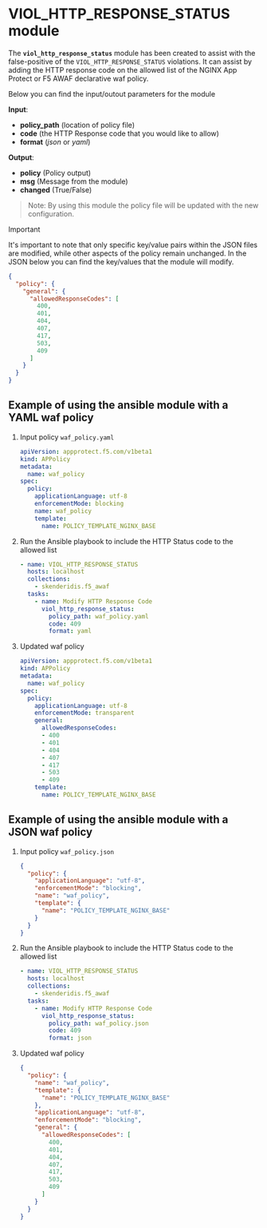 # VIOL_HTTP_RESPONSE_STATUS module

The **`viol_http_response_status`** module has been created to assist with the false-positive of the `VIOL_HTTP_RESPONSE_STATUS` violations. It can assist by adding the HTTP response code on the allowed list of the NGINX App Protect or F5 AWAF declarative waf policy.

Below you can find the input/outout parameters for the module

**Input**:
- **policy_path** (location of policy file)
- **code** (the HTTP Response code that you would like to allow)
- **format** (*json* or *yaml*)

**Output**:
- **policy** (Policy output)
- **msg** (Message from the module)
- **changed** (True/False)

> Note: By using this module the policy file will be updated with the new configuration.

> [!IMPORTANT] 
It's important to note that only specific key/value pairs within the JSON files are modified, while other aspects of the policy remain unchanged.
In the JSON below you can find the key/values that the module will modify.

```json
{
  "policy": {
    "general": {
      "allowedResponseCodes": [
        400,
        401,
        404,
        407,
        417,
        503,
        409
      ]
    }
  }
}
```

## Example of using the ansible module with a YAML waf policy
1. Input policy `waf_policy.yaml` 
    ```yaml
    apiVersion: appprotect.f5.com/v1beta1
    kind: APPolicy
    metadata:
      name: waf_policy
    spec:
      policy:
        applicationLanguage: utf-8
        enforcementMode: blocking
        name: waf_policy
        template:
          name: POLICY_TEMPLATE_NGINX_BASE
    ```

2. Run the Ansible playbook to include the HTTP Status code to the allowed list
    ```yaml
    - name: VIOL_HTTP_RESPONSE_STATUS
      hosts: localhost
      collections:
        - skenderidis.f5_awaf   
      tasks:
        - name: Modify HTTP Response Code
          viol_http_response_status:
            policy_path: waf_policy.yaml
            code: 409
            format: yaml
    ```

3. Updated waf policy
    ```yaml
    apiVersion: appprotect.f5.com/v1beta1
    kind: APPolicy
    metadata:
      name: waf_policy
    spec:
      policy:
        applicationLanguage: utf-8
        enforcementMode: transparent
        general:
          allowedResponseCodes:
          - 400
          - 401
          - 404
          - 407
          - 417
          - 503
          - 409
        template:
          name: POLICY_TEMPLATE_NGINX_BASE
      ```


## Example of using the ansible module with a JSON waf policy
1. Input policy `waf_policy.json`
    ```json
    {
      "policy": {
        "applicationLanguage": "utf-8",
        "enforcementMode": "blocking",
        "name": "waf_policy",
        "template": {
          "name": "POLICY_TEMPLATE_NGINX_BASE"
        }
      }
    }
    ```

2. Run the Ansible playbook to include the HTTP Status code to the allowed list
    ```yaml
    - name: VIOL_HTTP_RESPONSE_STATUS
      hosts: localhost
      collections:
        - skenderidis.f5_awaf   
      tasks:
        - name: Modify HTTP Response Code
          viol_http_response_status:
            policy_path: waf_policy.json
            code: 409
            format: json
    ```

3. Updated waf policy
    ```json
    {
      "policy": {
        "name": "waf_policy",
        "template": {
          "name": "POLICY_TEMPLATE_NGINX_BASE"
        },
        "applicationLanguage": "utf-8",
        "enforcementMode": "blocking",
        "general": {
          "allowedResponseCodes": [
            400,
            401,
            404,
            407,
            417,
            503,
            409
          ]
        }
      }
    }
    ```




